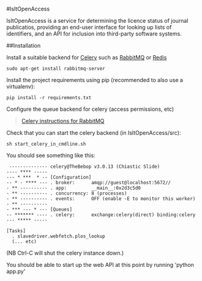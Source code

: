 #IsItOpenAccess

IsItOpenAccess is a service for determining the licence status of journal publicatios, providing an end-user interface for looking up lists of identifiers, and an API for inclusion into third-party software systems.

##Installation

Install a suitable backend for [Celery](http://celeryproject.org) such as [RabbitMQ](http://www.rabbitmq.com/) or [Redis](http://redis.io)

    sudo apt-get install rabbitmq-server

Install the project requirements using pip (recommended to also use a virtualenv):

    pip install -r requirements.txt

Configure the queue backend for celery (access permissions, etc)

> [Celery instructions for RabbitMQ](http://docs.celeryproject.org/en/latest/getting-started/brokers/rabbitmq.html#setting-up-rabbitmq)

Check that you can start the celery backend (in IsItOpenAccess/src):

    sh start_celery_in_cmdline.sh

You should see something like this:

     -------------- celery@TheBebop v3.0.13 (Chiastic Slide)
    ---- **** ----- 
    --- * ***  * -- [Configuration]
    -- * - **** --- . broker:      amqp://guest@localhost:5672//
    - ** ---------- . app:         __main__:0x2d3c5d0
    - ** ---------- . concurrency: 8 (processes)
    - ** ---------- . events:      OFF (enable -E to monitor this worker)
    - ** ---------- 
    - *** --- * --- [Queues]
    -- ******* ---- . celery:      exchange:celery(direct) binding:celery
    --- ***** ----- 
    
    [Tasks]
      . slavedriver.webfetch.plos_lookup
      (... etc)

(NB Ctrl-C will shut the celery instance down.)

You should be able to start up the web API at this point by running 'python app.py'

